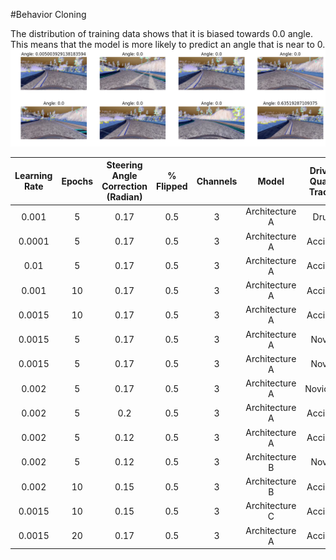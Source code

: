 #Behavior Cloning

The distribution of training data shows that it is biased towards 0.0 angle. This means that the model is more likely to predict an angle that is near to 0.
![Distribution of training data](images/image00.png)


|  Learning Rate | Epochs | Steering Angle Correction (Radian) | % Flipped | Channels | Model | Driving Quality Track 1 | Time on Track2 | Validation Loss | Validation Accuracy | Test Score Accuracy |
|  :------: | :------: | :------: | :------: | :------: | :------: | :------: | :------: | :------: | :------: | :------: |
|  0.001 | 5 | 0.17 | 0.5 | 3 | Architecture A | Drunk | 1 minute | 0.014 | 0.175 | 0.186 |
|  0.0001 | 5 | 0.17 | 0.5 | 3 | Architecture A | Accident | 10 seconds | 0.0141 | 0.1773 | 0.186 |
|  0.01 | 5 | 0.17 | 0.5 | 3 | Architecture A | Accident | 4 seconds | 0.0416 | 0.1773 | 0.186 |
|  0.001 | 10 | 0.17 | 0.5 | 3 | Architecture A | Accident | 5 seconds | 0.0136 | 0.1742 | 0.186 |
|  0.0015 | 10 | 0.17 | 0.5 | 3 | Architecture A | Accident | 25 seconds | 0.0124 | 0.1803 | 0.186 |
|  0.0015 | 5 | 0.17 | 0.5 | 3 | Architecture A | Novice | 3 minutes | 0.01041 | 0.1856 | 0.186 |
|  0.0015 | 5 | 0.17 | 0.5 | 3 | Architecture A | Novice | 3 minutes | 0.0149 | 0.1773 | 0.186 |
|  0.002 | 5 | 0.17 | 0.5 | 3 | Architecture A | Novice++ | 5 seconds | 0.014 | 0.1818 | 0.186 |
|  0.002 | 5 | 0.2 | 0.5 | 3 | Architecture A | Accident | 5 seconds | 0.0144 | 0.178 | 0.186 |
|  0.002 | 5 | 0.12 | 0.5 | 3 | Architecture A | Accident | 5 seconds | 0.0158 | 0.1826 | 0.186 |
|  0.002 | 5 | 0.12 | 0.5 | 3 | Architecture B | Novice | 10 seconds | 0.145 | 0.1924 | 0.186 |
|  0.002 | 10 | 0.15 | 0.5 | 3 | Architecture B | Accident | 5 seconds | 0.0164 | 0.178 | 0.186 |
|  0.0015 | 10 | 0.15 | 0.5 | 3 | Architecture C | Accident | 5 seconds | 0.0377 | 0.178 | 0.186 |
|  0.0015 | 20 | 0.17 | 0.5 | 3 | Architecture A | Accident | 5 seconds | 0.153 | 0.1689 | 0.186 |
